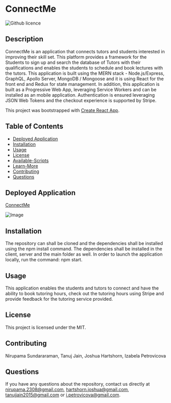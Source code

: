 # ConnectMe 

![Github licence](http://img.shields.io/badge/license-MIT-blue.svg)

## Description

ConnectMe is an application that connects tutors and students interested in improving their skill set. This platform provides a framework for the Students to sign up and search the database of Tutors with their qualifications and enables the students to schedule and book lectures with the tutors.
This application is built using the MERN stack - Node.js/Express, GraphQL, Apollo Server, MongoDB / Mongoose and it is using React for the front end and Redux for state management. In addition, this application is built as a Progressive Web App, leveraging Service Workers and can be installed as an mobile application. Authentication is ensured leveraging JSON Web Tokens and the checkout experience is supported by Stripe.


This project was bootstrapped with [Create React App](https://github.com/facebook/create-react-app).

## Table of Contents

* [Deployed Application](#deployed-application)
* [Installation](#installation)
* [Usage](#usage)
* [License](#license)
* [Available-Scripts](#available-scripts)
* [Learn-More](#learn-more)
* [Contributing](#contributing)
* [Questions](#questions)


## Deployed Application 

[ConnectMe]()<br />

![Image]()<br />

## Installation

The repository can shall be cloned and the dependencies shall be installed using the npm install command.
The dependencies shall be installed in the client, server and the main folder as well. In order to launch the application locally, run the command: npm start.


## Usage

This application enables the students and tutors to connect and have the ability to book tutoring hours, check out the tutoring hours using Stripe and provide feedback for the tutoring service provided.

## License

This project is licensed under the MIT.

## Contributing

Nirupama Sundararaman, Tanuj Jain, Joshua Hartshorn, Izabela Petrovicova

## Questions

If you have any questions about the repository, contact us directly at nirupama.2308@gmail.com, hartshorn.joshua@gmail.com, tanujjain2015@gmail.com or i.petrovicova@gmail.com. 